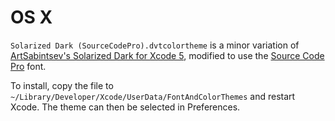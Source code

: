 # OS X

`Solarized Dark (SourceCodePro).dvtcolortheme`
is a minor variation of
[ArtSabintsev's Solarized Dark for Xcode 5][Solarized-Dark-for-Xcode],
modified to use the [Source Code Pro][Source-Code-Pro] font.

To install, copy the file to
`~/Library/Developer/Xcode/UserData/FontAndColorThemes`
and restart Xcode. The theme can then be selected in Preferences.


[Solarized-Dark-for-Xcode]: https://github.com/ArtSabintsev/Solarized-Dark-for-Xcode
[Source-Code-Pro]: https://github.com/adobe/Source-Code-Pro
